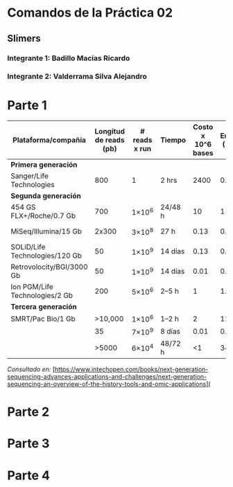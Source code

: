 # Comandos de la Práctica 02

## Slimers

### Integrante 1: Badillo Macías Ricardo

### Integrante 2: Valderrama Silva Alejandro

# Parte 1

| Plataforma/compañía            | Longitud de reads (pb) | # reads x run    | Tiempo  | Costo x 10^6 bases | Error (%) | Química                |
| ------------------------------ | ---------------------- | ---------------- | ------- | ------------------ | --------- | ---------------------- |
| **Primera** **generación**     |                        |                  |         |                    |           |                        |
| Sanger/Life Technologies       | 800                    | 1                | 2 hrs   | 2400               | 0.3       | Dideoxy terminator     |
| **Segunda generación**         |                        |                  |         |                    |           |                        |
| 454 GS FLX+/Roche/0.7 Gb       | 700                    | 1×10<sup>6</sup> | 24/48 h | 10                 | 1         | Pyrosequencing         |
| MiSeq/Illumina/15 Gb           | 2x300                  | 3×10<sup>8</sup> | 27 h    | 0.13               | 0.8       | Reversible terminators |
| SOLiD/Life Technologies/120 Gb | 50                     | 1×10<sup>9</sup> | 14 días | 0.13               | 0.01      | Ligation               |
| Retrovolocity/BGI/3000 Gb      | 50                     | 1×10<sup>9</sup> | 14 días | 0.01               | 0.01      | Nanoball/ligation      |
| Ion PGM/Life Technologies/2 Gb | 200                    | 5×10<sup>6</sup> | 2–5 h   | 1                  | 1.7       | Proton detection       |
| **Tercera generación**         |                        |                  |         |                    |           |                        |
| SMRT/Pac Bio/1 Gb              | >10,000                | 1×10<sup>6</sup> | 1–2 h   | 2                  | 12.9      | Real-time SMS          |
|                                | 35                     | 7×10<sup>9</sup> | 8 días  | 0.01               | 0.2       | Real-time SMS          |
|                                | >5000                  | 6×10<sup>4</sup> | 48/72 h | <1                 | 34        | Real-time SMS          |

*Consultado en:* [https://www.intechopen.com/books/next-generation-sequencing-advances-applications-and-challenges/next-generation-sequencing-an-overview-of-the-history-tools-and-omic-applications](

# Parte 2

# Parte 3

# Parte 4